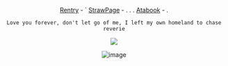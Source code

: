 <div align="center">
 

[Rentry](https://rentry.co/Buzzkillerz) - ` [StrawPage](https://arthurmarwood.straw.page/) - . . . [Atabook](https://sodakitzzz.atabook.org/) - . 

` Love you forever, don't let go of me, I left my own homeland to chase reverie ` 



![](https://komarev.com/ghpvc/?username=HeavenPiercehim&+color=grey&label=Electrons)

![image](https://i.pinimg.com/1200x/d9/3e/f7/d93ef7494652ac9df31dbf0e7f948da2.jpg)

</div>

